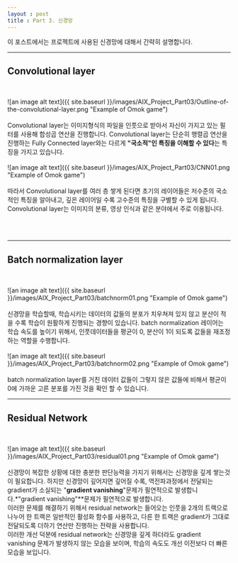 ```yaml
---
layout : post
title : Part 3. 신경망
---
```




이 포스트에서는 프로젝트에 사용된 신경망에 대해서 간략히 설명합니다.

---

## **Convolutional layer**
<br />


![an image alt text]({{ site.baseurl }}/images/AIX_Project_Part03/Outline-of-the-convolutional-layer.png "Example of Omok game")
<br />
<br />
 Convolutional layer는 이미지형식의 파일을 인풋으로 받아서 자신이 가지고 있는 필터를
 사용해 합성곱 연산을 진행합니다.
 Convolutional layer는 단순히 행렬곱 연산을 진행하는 Fully Connected layer와는
  다르게 **"국소적"인 특징을 이해할 수 있다**는 특징을 가지고 있습니다.
<br />
<br />
 ![an image alt text]({{ site.baseurl }}/images/AIX_Project_Part03/CNN01.png "Example of Omok game")
<br />
<br />
 따라서 Convolutional layer를 여러 층 쌓게 된다면 초기의 레이어들은 저수준의 국소적인
 특징을 알아내고, 깊은 레이어일 수록 고수준의 특징을 구별할 수 있게 됩니다.  
 Convolutional layer는 이미지의 분류, 영상 인식과 같은 분야에서 주로 이용됩니다.

<br />
<br />

---

## **Batch normalization layer**
<br />

![an image alt text]({{ site.baseurl }}/images/AIX_Project_Part03/batchnorm01.png "Example of Omok game")
<br />
<br />
 신경망을 학습할때, 학습시키는 데이터의 값들의 분포가 치우쳐져 있지 않고 분산이 적을 수록
 학습이 원활하게 진행되는 경향이 있습니다. batch normalization 레이어는 학습 속도를
 높이기 위해서, 인풋데이터들을 평균이 0, 분산이 1이 되도록 값들을 재조정하는 역할을 수행합니다.
<br />
<br />
![an image alt text]({{ site.baseurl }}/images/AIX_Project_Part03/batchnorm02.png "Example of Omok game")
<br />
<br />
 batch normalization layer를 거친 데이터 값들이 그렇지 않은 값들에 비해서 평균이 0에 가까운
 고른 분포를 가진 것을 확인 할 수 있습니다.

---

## **Residual Network**
<br />

 ![an image alt text]({{ site.baseurl }}/images/AIX_Project_Part03/residual01.png "Example of Omok game")
<br />
<br />
 신경망이 복잡한 상황에 대한 충분한 판단능력을 가지기 위해서는 신경망을 깊게 쌓는것이
 필요합니다. 하지만 신경망이 깊어지면 깊어질 수록, 역전파과정에서 전달되는 gradient가
 소실되는 "**gradient vanishing**"문제가 필연적으로 발생합니다.*"gradient vanishing"**문제가 필연적으로 발생합니다.  
 이러한 문제를 해결하기 위해서 residual network는 들어오는 인풋을 2개의 트랙으로 나누어
 한 트랙은 일반적인 활성화 함수를 사용하고, 다른 한 트랙은 gradient가 그대로 전달되도록
 더하기 연산만 진행하는 전략을 사용합니다.  
 이러한 개선 덕분에 residual network는 신경망을 깊게 하더라도 gradient vanishing
 문제가 발생하지 않는 모습을 보이며, 학습의 속도도 개선 이전보다 더 빠른 모습을 보입니다.

